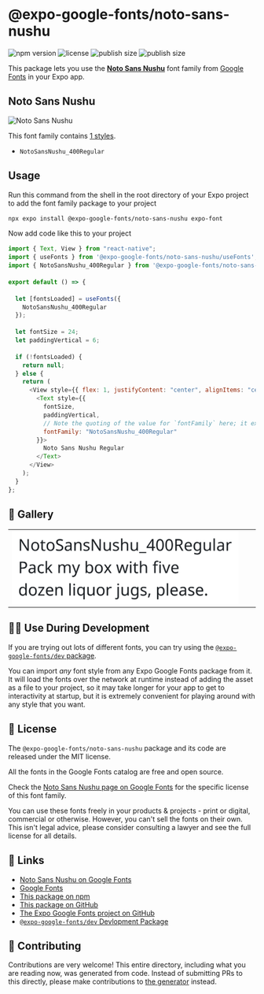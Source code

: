 # @expo-google-fonts/noto-sans-nushu

![npm version](https://flat.badgen.net/npm/v/@expo-google-fonts/noto-sans-nushu)
![license](https://flat.badgen.net/github/license/expo/google-fonts)
![publish size](https://flat.badgen.net/packagephobia/install/@expo-google-fonts/noto-sans-nushu)
![publish size](https://flat.badgen.net/packagephobia/publish/@expo-google-fonts/noto-sans-nushu)

This package lets you use the [**Noto Sans Nushu**](https://fonts.google.com/specimen/Noto+Sans+Nushu) font family from [Google Fonts](https://fonts.google.com/) in your Expo app.

## Noto Sans Nushu

![Noto Sans Nushu](./font-family.png)

This font family contains [1 styles](#-gallery).

- `NotoSansNushu_400Regular`

## Usage

Run this command from the shell in the root directory of your Expo project to add the font family package to your project

```sh
npx expo install @expo-google-fonts/noto-sans-nushu expo-font
```

Now add code like this to your project

```js
import { Text, View } from "react-native";
import { useFonts } from '@expo-google-fonts/noto-sans-nushu/useFonts';
import { NotoSansNushu_400Regular } from '@expo-google-fonts/noto-sans-nushu/400Regular';

export default () => {

  let [fontsLoaded] = useFonts({
    NotoSansNushu_400Regular
  });

  let fontSize = 24;
  let paddingVertical = 6;

  if (!fontsLoaded) {
    return null;
  } else {
    return (
      <View style={{ flex: 1, justifyContent: "center", alignItems: "center" }}>
        <Text style={{
          fontSize,
          paddingVertical,
          // Note the quoting of the value for `fontFamily` here; it expects a string!
          fontFamily: "NotoSansNushu_400Regular"
        }}>
          Noto Sans Nushu Regular
        </Text>
      </View>
    );
  }
};
```

## 🔡 Gallery


||||
|-|-|-|
|![NotoSansNushu_400Regular](./400Regular/NotoSansNushu_400Regular.ttf.png)||||


## 👩‍💻 Use During Development

If you are trying out lots of different fonts, you can try using the [`@expo-google-fonts/dev` package](https://github.com/expo/google-fonts/tree/master/font-packages/dev#readme).

You can import _any_ font style from any Expo Google Fonts package from it. It will load the fonts over the network at runtime instead of adding the asset as a file to your project, so it may take longer for your app to get to interactivity at startup, but it is extremely convenient for playing around with any style that you want.


## 📖 License

The `@expo-google-fonts/noto-sans-nushu` package and its code are released under the MIT license.

All the fonts in the Google Fonts catalog are free and open source.

Check the [Noto Sans Nushu page on Google Fonts](https://fonts.google.com/specimen/Noto+Sans+Nushu) for the specific license of this font family.

You can use these fonts freely in your products & projects - print or digital, commercial or otherwise. However, you can't sell the fonts on their own. This isn't legal advice, please consider consulting a lawyer and see the full license for all details.

## 🔗 Links

- [Noto Sans Nushu on Google Fonts](https://fonts.google.com/specimen/Noto+Sans+Nushu)
- [Google Fonts](https://fonts.google.com/)
- [This package on npm](https://www.npmjs.com/package/@expo-google-fonts/noto-sans-nushu)
- [This package on GitHub](https://github.com/expo/google-fonts/tree/master/font-packages/noto-sans-nushu)
- [The Expo Google Fonts project on GitHub](https://github.com/expo/google-fonts)
- [`@expo-google-fonts/dev` Devlopment Package](https://github.com/expo/google-fonts/tree/master/font-packages/dev)

## 🤝 Contributing

Contributions are very welcome! This entire directory, including what you are reading now, was generated from code. Instead of submitting PRs to this directly, please make contributions to [the generator](https://github.com/expo/google-fonts/tree/master/packages/generator) instead.
